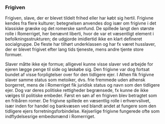 ### Frigiven


Frigiven, slave, der er blevet tildelt frihed eller har købt sig hertil. Frigivne kendes fra flere kulturer; betegnelsen anvendes dog især om frigivne i det klassiske græske og det romerske samfund. De spillede langt den største rolle i Romerriget, her benævnt liberti, hvor de var et væsentligt element i befolkningsstrukturen; de udgjorde imidlertid ikke en klart defineret socialgruppe. De fleste har tilhørt underklassen og har fx været husslaver, der er blevet frigivet efter lang tids tjeneste, mens andre tjente store formuer.


Slaver måtte ikke eje formue; alligevel kunne visse slaver ved arbejde for ejeren lægge penge til side og løskøbe sig. Den frigivne var dog fortsat bundet af visse forpligtelser over for den tidligere ejer. I Athen fik frigivne slaver samme status som metoiker, dvs. frie fremmede uden athensk borgerret, mens de i Romerriget fik juridisk status og navn som den tidligere ejer. Dog var deres politiske rettigheder begrænsede, fx kunne de ikke vælges til politiske embeder. Først en søn af en frigiven blev betragtet som en fribåren romer. De frigivne spillede en væsentlig rolle i erhvervslivet, især inden for handel og bankvæsen ved blandt andet at fungere som den tidligere ejers forretningsforbindelse. Kejserlige frigivne fungerede ofte som indflydelsesrige embedsmænd i Romerriget.